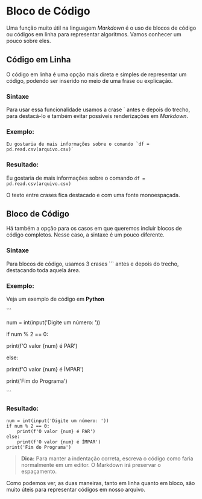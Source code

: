 # **Bloco de Código**
Uma função muito útil na linguagem *Markdown* é o uso de blocos de código ou códigos em linha para representar algoritmos. Vamos conhecer um pouco sobre eles.

## Código em Linha
O código em linha é uma opção mais direta e simples de representar um código, podendo ser inserido no meio de uma frase ou explicação.

### Sintaxe
Para usar essa funcionalidade usamos a crase \` antes e depois do trecho, para destacá-lo e também evitar possíveis renderizações em *Markdown*.

### Exemplo:
```
Eu gostaria de mais informações sobre o comando `df = pd.read.csv(arquivo.csv)`
```
### Resultado:
Eu gostaria de mais informações sobre o comando `df = pd.read.csv(arquivo.csv)`

O texto entre crases fica destacado e com uma fonte monoespaçada.

## Bloco de Código
Há também a opção para os casos em que queremos incluir blocos de código completos. Nesse caso, a sintaxe é um pouco diferente.

### Sintaxe
Para blocos de código, usamos 3 crases ``` antes e depois do trecho, destacando toda aquela área.

### Exemplo:
Veja um exemplo de código em **Python**

\`\`\`

num = int(input('Digite um número: '))

if num % 2 == 0:

   print(f'O valor {num} é PAR')

else:

   print(f'O valor {num} é ÍMPAR')

print('Fim do Programa')


\`\`\`
### Resultado:
```
num = int(input('Digite um número: '))
if num % 2 == 0:
    print(f'O valor {num} é PAR')
else:
    print(f'O valor {num} é ÍMPAR')
print('Fim do Programa')
```
> **Dica:** Para manter a indentação correta, escreva o código como faria normalmente em um editor. O Markdown irá preservar o espaçamento.

Como podemos ver, as duas maneiras, tanto em linha quanto em bloco, são muito úteis para representar códigos em nosso arquivo.